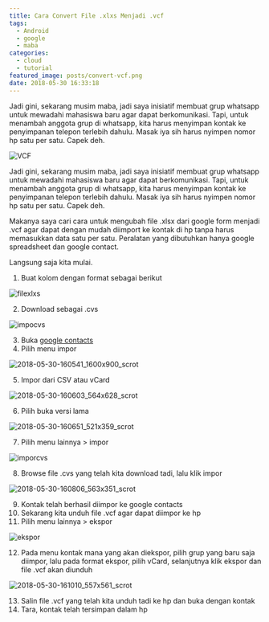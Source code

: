 ```yaml
---
title: Cara Convert File .xlxs Menjadi .vcf
tags:
  - Android
  - google
  - maba
categories:
  - cloud
  - tutorial
featured_image: posts/convert-vcf.png
date: 2018-05-30 16:33:18
---
```


Jadi gini, sekarang musim maba, jadi saya inisiatif membuat grup whatsapp untuk mewadahi mahasiswa baru agar dapat berkomunikasi. Tapi, untuk menambah anggota grup di whatsapp, kita harus menyimpan kontak ke penyimpanan telepon terlebih dahulu. Masak iya sih harus nyimpen nomor hp satu per satu. Capek deh.

<!-- more -->

![VCF](/images/convert-vcf/convert-vcf.png)

Jadi gini, sekarang musim maba, jadi saya inisiatif membuat grup whatsapp untuk mewadahi mahasiswa baru agar dapat berkomunikasi. Tapi, untuk menambah anggota grup di whatsapp, kita harus menyimpan kontak ke penyimpanan telepon terlebih dahulu. Masak iya sih harus nyimpen nomor hp satu per satu. Capek deh.

Makanya saya cari cara untuk mengubah file .xlsx dari google form menjadi .vcf agar dapat dengan mudah diimport ke kontak di hp tanpa harus memasukkan data satu per satu. Peralatan yang dibutuhkan hanya google spreadsheet dan google contact.

Langsung saja kita mulai.

1.  Buat kolom dengan format sebagai berikut

![filexlxs](/images/convert-vcf/convert-vcf-01.png)

2.  Download sebagai .cvs

![impocvs](/images/convert-vcf/convert-vcf-02.png)

3.  Buka [google contacts](https://www.google.com/contacts/)
4.  Pilih menu impor

![2018-05-30-160541_1600x900_scrot](/images/convert-vcf/convert-vcf-03.png)

5.  Impor dari CSV atau vCard

![2018-05-30-160603_564x628_scrot](/images/convert-vcf/convert-vcf-04.png)

6.  Pilih buka versi lama

![2018-05-30-160651_521x359_scrot](/images/convert-vcf/convert-vcf-05.png)

7.  Pilih menu lainnya > impor

![imporcvs](/images/convert-vcf/convert-vcf-06.png)

8.  Browse file .cvs yang telah kita download tadi, lalu klik impor

![2018-05-30-160806_563x351_scrot](/images/convert-vcf/convert-vcf-07.png)

9.  Kontak telah berhasil diimpor ke google contacts
10.  Sekarang kita unduh file .vcf agar dapat diimpor ke hp
11.  Pilih menu lainnya > ekspor

![ekspor](/images/convert-vcf/convert-vcf-08.png)

12.  Pada menu kontak mana yang akan diekspor, pilih grup yang baru saja diimpor, lalu pada format ekspor, pilih vCard, selanjutnya klik ekspor dan file .vcf akan diunduh

![2018-05-30-161010_557x561_scrot](/images/convert-vcf/convert-vcf-09.png)

13.  Salin file .vcf yang telah kita unduh tadi ke hp dan buka dengan kontak
14.  Tara, kontak telah tersimpan dalam hp